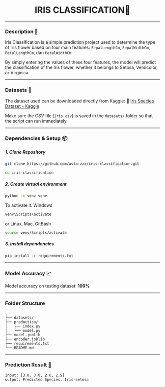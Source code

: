 <h1 align="center">IRIS CLASSIFICATION🌸</h1>

---

### Description 📄

Iris Classification is a simple prediction project used to determine the type of Iris flower based on four main features: `SepalLengthCm`, `SepalWidthCm`, `PetalLengthCm`, dan `PetalWidthCm`.

By simply entering the values of these four features, the model will predict the classification of the Iris flower, whether it belongs to Setosa, Versicolor, or Virginica.

---

### Datasets 📁

The dataset used can be downloaded directly from Kaggle:
🔗 <a href="https://www.kaggle.com/datasets/uciml/iris">Iris Species Dataset - Kaggle</a>

Make sure the CSV file (`Iris.csv`) is saved in the `datasets/` folder so that the script can run immediately.

---

### Dependencies & Setup 📦

##### 1. Clone Repository

```bash
git clone https://github.com/asta-zzz/iris-classification.git
```

```bash
cd iris-classification
```

##### 2. Create virtual environment

```bash
python -m venv venv
```

To activate it.
Windows

```bash
venv\Scripts\activate
```

or
Linux, Mac, GitBash

```bash
source venv/Scripts/activate
```

##### 3. Install dependencies

```bash
pip install -r requirements.txt
```

---

### Model Accuracy 📈

Model accuracy on testing dataset: **100%**

---

### Folder Structure

```pgsql
.
├── datasets/
├── production/
│   ├── index.py
│   └── model.py
├── model.joblib
├── encoder.joblib
├── requirements.txt
└── README.md

```

---

### Prediction Result 🧠

```vbnet
input: [3.0, 3.0, 2.0, 2.5]
output: Predicted Species: Iris-setosa
```
